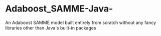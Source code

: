 # Adaboost_SAMME-Java-
An Adaboost SAMME model built entirely from scratch without any fancy libraries other than Java's built-in packages
